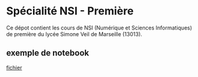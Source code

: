 # Spécialité NSI - Première

Ce dépot contient les cours de NSI (Numérique et Sciences Informatiques) de première du lycée Simone Veil de Marseille (13013).

## exemple de notebook

[fichier](https://notebook.basthon.fr/?from=https://github.com/padilla-nsi/1nsi/raw/main/test/essais.ipynb)